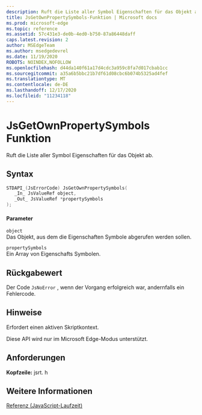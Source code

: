 ```yaml
---
description: Ruft die Liste aller Symbol Eigenschaften für das Objekt ab.
title: JsGetOwnPropertySymbols-Funktion | Microsoft docs
ms.prod: microsoft-edge
ms.topic: reference
ms.assetid: 57c431e3-de0b-4ed0-b750-87a86448daff
caps.latest.revision: 2
author: MSEdgeTeam
ms.author: msedgedevrel
ms.date: 11/19/2020
ROBOTS: NOINDEX,NOFOLLOW
ms.openlocfilehash: d44da140f61a17d4cdc3a959c8fa7d017cbab1cc
ms.sourcegitcommit: a35a6b5bbc21b7df61d08cbc6b074b5325ad4fef
ms.translationtype: MT
ms.contentlocale: de-DE
ms.lasthandoff: 12/17/2020
ms.locfileid: "11234118"
---
```

# JsGetOwnPropertySymbols Funktion

Ruft die Liste aller Symbol Eigenschaften für das Objekt ab.  
  
## Syntax  
  
```cpp  
STDAPI_(JsErrorCode) JsGetOwnPropertySymbols(  
   _In_ JsValueRef object,  
   _Out_ JsValueRef *propertySymbols  
);  
```  
  
#### Parameter  
 `object`  
 Das Objekt, aus dem die Eigenschaften Symbole abgerufen werden sollen.  
  
 `propertySymbols`  
 Ein Array von Eigenschafts Symbolen.  
  
## Rückgabewert  
 Der Code `JsNoError` , wenn der Vorgang erfolgreich war, andernfalls ein Fehlercode.  
  
## Hinweise  
 Erfordert einen aktiven Skriptkontext.  
  
 Diese API wird nur im Microsoft Edge-Modus unterstützt.  
  
## Anforderungen  
 **Kopfzeile:** jsrt. h  
  
## Weitere Informationen  
 [Referenz (JavaScript-Laufzeit)](../chakra-hosting/reference-javascript-runtime.md)
